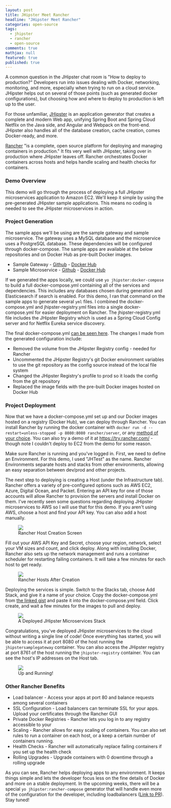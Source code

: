```yaml
---
layout: post
title: JHipster Meet Rancher
headline: "JHipster Meet Rancher"
categories: open-source
tags: 
  - jhipster
  - rancher
  - open-source
comments: true
mathjax: null
featured: true
published: true
---
```


A common question in the JHipster chat room is "How to deploy to production?"  Developers run into issues dealing with Docker, networking, monitoring, and more, especially when trying to run on a cloud service.  JHipster helps out on several of those points (such as generated docker configurations), but choosing how and where to deploy to production is left up to the user.

For those unfamiliar, [JHipster](https://jhipster.github.io/) is an application generator that creates a complete and modern Web app, unifying Spring Boot and Spring Cloud Netflix on the Java side, and Angular and Webpack on the front-end.  JHipster also handles all of the database creation, cache creation, comes Docker-ready, and more.

[Rancher](http://rancher.com/) "is a complete, open source platform for deploying and managing containers in production."  It fits very well with JHipster, taking over in production where JHipster leaves off.  Rancher orchestrates Docker containers across hosts and helps handle scaling and health checks for containers.

### Demo Overview

This demo will go through the process of deploying a full JHipster microservices application to Amazon EC2. We'll keep it simple by using the pre-generated JHipster sample applications.  This means no coding is needed to see the JHipster microservices in action.

### Project Generation
The sample apps we'll be using are the sample gateway and sample microservice. The gateway uses a MySQL database and the microservice uses a PostgreSQL database.  These dependencies will be configured through docker-compose. The sample apps are available at the below repositories and on Docker Hub as pre-built Docker images.

 - Sample Gateway - [Github](https://github.com/jhipster/jhipster-sample-app-gateway.git) - [Docker Hub](https://hub.docker.com/r/jhipster/jhipster-sample-app-gateway/)
 - Sample Microservice - [Github](https://github.com/jhipster/jhipster-sample-app-microservice.git) - [Docker Hub](https://hub.docker.com/r/jhipster/jhipster-sample-app-microservice/)

If we generated the apps locally, we could use `yo jhipster:docker-compose` to build a full docker-compose.yml containing all of the services and dependencies.  This includes any databases chosen during generation and Elasticsearch if search is enabled.  For this demo, I ran that command on the sample apps to generate several `yml` files.  I combined the docker-compose.yml and jhipster-registry.yml files into a single docker-compose.yml for easier deployment on Rancher.  The jhipster-registry.yml file includes the JHipster Registry which is used as a Spring Cloud Config server and for Netflix Eureka service discovery.

The final docker-compose.yml [can be seen here](https://gist.github.com/ruddell/f79482e2f96c0fcb00b71619ad9929cc). The changes I made from the generated configuration include:
 - Removed the volume from the JHipster Registry config - needed for Rancher
 - Uncommented the JHipster Registry's git Docker environment variables to use the git repository as the config source instead of the local file system
 - Changed the JHipster Registry's profile to prod so it loads the config from the git repository
 - Replaced the image fields with the pre-built Docker images hosted on Docker Hub

### Project Deployment

Now that we have a docker-compose.yml set up and our Docker images hosted on a registry (Docker Hub), we can deploy through Rancher.  You can install Rancher by running the docker container with `docker run -d --restart=unless-stopped -p 8080:8080 rancher/server`, or any [method of your choice](https://github.com/rancher/rancher#installation).  You can also try a demo of it at https://try.rancher.com/ - though note I couldn't deploy to EC2 from the demo for some reason.

Make sure Rancher is running and you've logged in.  First, we need to define an Environment.  For this demo, I used "JHTest" as the name.  Rancher Environments separate hosts and stacks from other environments, allowing an easy separation between dev/prod and other projects.

The next step to deploying is creating a Host (under the Infrastructure tab).  Rancher offers a variety of pre-configured options such as AWS EC2, Azure, Digital Ocean, and Packet.  Entering an API key for one of those accounts will allow Rancher to provision the servers and install Docker on them.  I've recently seen some questions regarding deploying JHipster microservices to AWS so I will use that for this demo.  If you aren't using AWS, choose a host and find your API key.  You can also add a host manually.

<figure>
	<a href="{{ site.url }}/images/rancher/ec2.png"><img src="{{ site.url }}/images/rancher/ec2.png"></a>
	<figcaption>Rancher Host Creation Screen</figcaption>
</figure>



Fill out your AWS API Key and Secret, choose your region, network, select your VM sizes and count, and click deploy.  Along with installing Docker, Rancher also sets up the network management and runs a container scheduler for restarting failing containers.  It will take a few minutes for each host to get ready.

<figure>
	<a href="{{ site.url }}/images/rancher/hosts.png"><img src="{{ site.url }}/images/rancher/hosts.png"></a>
	<figcaption>Rancher Hosts After Creation</figcaption>
</figure>



Deploying the services is simple.  Switch to the Stacks tab, choose Add Stack, and give it a name of your choice.  Copy the docker-compose.yml from [the linked gist](https://gist.github.com/ruddell/f79482e2f96c0fcb00b71619ad9929cc) and paste it into the docker-compose.yml field.  Click create, and wait a few minutes for the images to pull and deploy.

<figure>
	<a href="{{ site.url }}/images/rancher/stack.png"><img src="{{ site.url }}/images/rancher/stack.png"></a>
	<figcaption>A Deployed JHipster Microservices Stack</figcaption>
</figure>



Congratulations, you've deployed JHipster microservices to the cloud without writing a single line of code! Once everything has started, you will be able to access it at port 8080 of the host running the `jhipstersamplegateway` container.  You can also access the JHipster registry at port 8761 of the host running the `jhipster-registry` container.  You can see the host's IP addresses on the Host tab.


<figure>
	<a href="{{ site.url }}/images/rancher/deployed.png"><img src="{{ site.url }}/images/rancher/deployed.png"></a>
	<figcaption>Up and Running!</figcaption>
</figure>



### Other Rancher Benefits
 - Load balancer - Access your apps at port 80 and balance requests among several containers
 - SSL Configuration - Load balancers can terminate SSL for your apps.  Upload your certificates through the Rancher GUI
 - Private Docker Registries - Rancher lets you log in to any registry accessible to your 
 - Scaling - Rancher allows for easy scaling of containers.  You can also set rules to run a container on each host, or a keep a certain number of containers running.
 - Health Checks - Rancher will automatically replace failing containers if you set up the health check
 - Rolling Upgrades - Upgrade containers with 0 downtime through a rolling upgrade

 As you can see, Rancher helps deploying apps to any environment.  It keeps things simple and lets the developer focus less on the fine details of Docker and more on a stable deployment.  In the upcoming weeks, there will be a special `yo jhipster:rancher-compose` generator that will handle even more of the configuration for the developer, including loadbalancers ([Link to PR](https://github.com/jhipster/generator-jhipster/pull/5159)).  Stay tuned!
